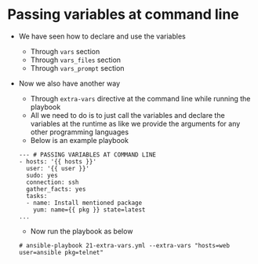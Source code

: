 # Passing variables at command line

- We have seen how to declare and use the variables
	- Through `vars` section
	- Through `vars_files` section
	- Through `vars_prompt` section
- Now we also have another way
	- Through `extra-vars` directive at the command line while running the playbook
	- All we need to do is to just call the variables and declare the variables at the runtime as like we provide the arguments for any other programming languages
	- Below is an example playbook

	```
	--- # PASSING VARIABLES AT COMMAND LINE
	- hosts: '{{ hosts }}'
	  user: '{{ user }}'
	  sudo: yes
	  connection: ssh
	  gather_facts: yes
	  tasks:
	  - name: Install mentioned package
	    yum: name={{ pkg }} state=latest
	...
	```

	- Now run the playbook as below

	```
	# ansible-playbook 21-extra-vars.yml --extra-vars "hosts=web user=ansible pkg=telnet"
	```
